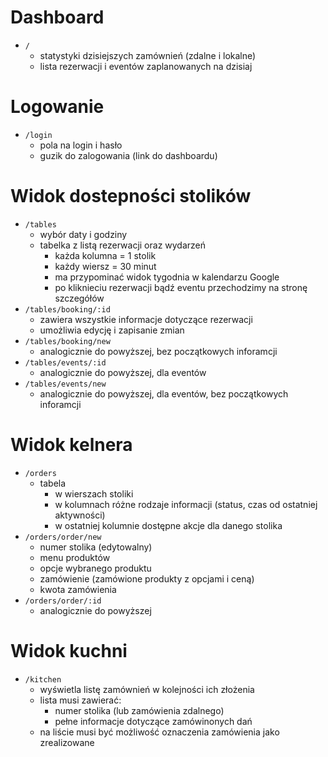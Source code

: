 # Dashboard
- `/`
  - statystyki dzisiejszych zamównień (zdalne i lokalne)
  - lista rezerwacji i eventów zaplanowanych na dzisiaj


# Logowanie
- `/login`
  - pola na login i hasło
  - guzik do zalogowania (link do dashboardu)

# Widok dostepności stolików
- `/tables`
  - wybór daty i godziny
  - tabelka z listą rezerwacji oraz wydarzeń
    - każda kolumna = 1 stolik
    - każdy wiersz = 30 minut
    - ma przypominać widok tygodnia w kalendarzu Google
    - po kliknieciu rezerwacji bądź eventu przechodzimy na stronę szczegółów
- `/tables/booking/:id`
  - zawiera wszystkie informacje dotyczące rezerwacji
  - umożliwia edycję i zapisanie zmian
- `/tables/booking/new`
  - analogicznie do powyższej, bez początkowych inforamcji
- `/tables/events/:id`
  - analogicznie do powyższej, dla eventów
- `/tables/events/new`
  - analogicznie do powyższej, dla eventów, bez początkowych inforamcji

# Widok kelnera
- `/orders`
  - tabela
    - w wierszach stoliki
    - w kolumnach różne rodzaje informacji (status, czas od ostatniej aktywności)
    - w ostatniej kolumnie dostępne akcje dla danego stolika
- `/orders/order/new`
  - numer stolika (edytowalny)
  - menu produktów
  - opcje wybranego produktu
  - zamówienie (zamówione produkty z opcjami i ceną)
  - kwota zamówienia
- `/orders/order/:id`
  - analogicznie do powyższej

# Widok kuchni
- `/kitchen`
  - wyświetla listę zamównień w kolejności ich złożenia
  - lista musi zawierać:
    - numer stolika (lub zamówienia zdalnego)
    - pełne informacje dotyczące zamówinonych dań
  - na liście musi być możliwość oznaczenia zamówienia jako zrealizowane


